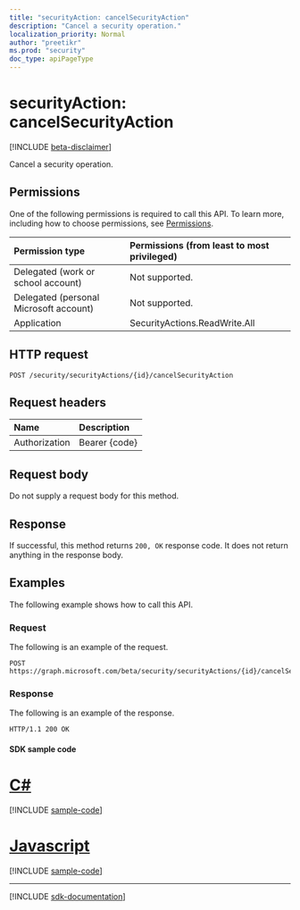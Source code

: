 ```yaml
---
title: "securityAction: cancelSecurityAction"
description: "Cancel a security operation."
localization_priority: Normal
author: "preetikr"
ms.prod: "security"
doc_type: apiPageType
---
```


# securityAction: cancelSecurityAction

[!INCLUDE [beta-disclaimer](../../includes/beta-disclaimer.md)]

Cancel a security operation.

## Permissions

One of the following permissions is required to call this API. To learn more, including how to choose permissions, see [Permissions](/graph/permissions-reference).

| Permission type                        | Permissions (from least to most privileged) |
|:---------------------------------------|:--------------------------------------------|
| Delegated (work or school account)     | Not supported. |
| Delegated (personal Microsoft account) | Not supported. |
| Application                            | SecurityActions.ReadWrite.All |

## HTTP request

<!-- { "blockType": "ignored" } -->

```http
POST /security/securityActions/{id}/cancelSecurityAction
```

## Request headers

| Name          | Description   |
|:--------------|:--------------|
| Authorization | Bearer {code} |

## Request body

Do not supply a request body for this method.

## Response

If successful, this method returns `200, OK` response code. It does not return anything in the response body.

## Examples

The following example shows how to call this API.

### Request

The following is an example of the request.
<!-- {
  "blockType": "request",
  "name": "securityaction_cancelsecurityaction"
}-->

```http
POST https://graph.microsoft.com/beta/security/securityActions/{id}/cancelSecurityAction
```

### Response

The following is an example of the response.
<!-- {
  "blockType": "response",
  "truncated": true,
  "@odata.type": "microsoft.graph.None"
} -->

```http
HTTP/1.1 200 OK
```
#### SDK sample code
# [C#](#tab/cs)
[!INCLUDE [sample-code](../includes/securityaction_cancelsecurityaction-Cs-snippets.md)]

# [Javascript](#tab/javascript)
[!INCLUDE [sample-code](../includes/securityaction_cancelsecurityaction-Javascript-snippets.md)]

---

[!INCLUDE [sdk-documentation](../includes/snippets_sdk_documentation_link.md)]

<!-- uuid: 16cd6b66-4b1a-43a1-adaf-3a886856ed98
2019-02-04 14:57:30 UTC -->
<!-- {
  "type": "#page.annotation",
  "description": "securityAction: cancelSecurityAction",
  "keywords": "",
  "section": "documentation",
  "tocPath": "",
  "suppressions": [
    "Error: /api-reference/beta/api/securityaction-cancelsecurityaction.md:\r\n      BookmarkMissing: '[#tab/cs](C#)'. Did you mean: #c (score: 5)",
    "Error: /api-reference/beta/api/securityaction-cancelsecurityaction.md:\r\n      BookmarkMissing: '[#tab/javascript](Javascript)'. Did you mean: #javascript (score: 4)"
  ]
}-->
